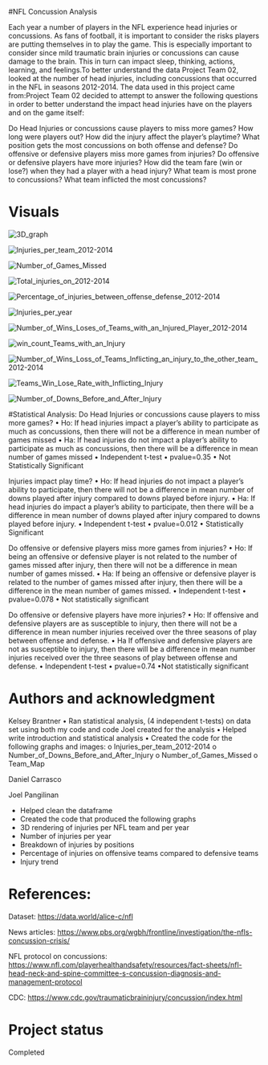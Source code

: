 #NFL Concussion Analysis


Each year a number of players in the NFL experience head injuries or concussions. 
As fans of football, it is important to consider the risks players are putting themselves in to play the game. 
This is especially important to consider since mild traumatic brain injuries or concussions can cause damage to the brain. 
This in turn can impact sleep, thinking, actions, learning, and feelings.To better understand the data Project Team 02, 
looked at the number of head injuries, including concussions that occurred in the NFL in seasons 2012-2014. 
The data used in this project came from:Project Team 02 decided to attempt to answer the following questions in order 
to better understand the impact head injuries have on the players and on the game itself:

Do Head Injuries or concussions cause players to miss more games?
How long were players out? 
How did the injury affect the player’s playtime? 
What position gets the most concussions on both offense and defense?
Do offensive or defensive players miss more games from injuries?
Do offensive or defensive players have more injuries?
How did the team fare (win or lose?) when they had a player with a head injury?
What team is most prone to concussions?
What team inflicted the most concussions? 





# Visuals


![3D_graph](https://user-images.githubusercontent.com/86619869/215665889-3d9677a3-90a1-4b48-a2b5-30e3ca5fa79e.png)


![Injuries_per_team_2012-2014](https://user-images.githubusercontent.com/86619869/215666652-5c1a105d-19f0-46ea-a346-68585d194496.png)

![Number_of_Games_Missed](https://user-images.githubusercontent.com/86619869/215666755-c42db8b6-6feb-4888-9eaf-7a03ef591e6e.png)

![Total_injuries_on_2012-2014](https://user-images.githubusercontent.com/86619869/215666799-d7ea12f7-467a-4bcf-9e6d-f50f0f61c37b.png)

![Percentage_of_injuries_between_offense_defense_2012-2014](https://user-images.githubusercontent.com/86619869/215666839-7d37b6cd-4265-4c7b-b47f-42fb46432ba2.png)

![Injuries_per_year](https://user-images.githubusercontent.com/86619869/215666888-f7a52cc6-cd9a-4777-a7aa-fba1b732be79.png)

![Number_of_Wins_Loses_of_Teams_with_an_Injured_Player_2012-2014](https://user-images.githubusercontent.com/117786548/215682349-487dd7b4-0b4c-4e6d-97ea-97773573a1a9.png)

![win_count_Teams_with_an_Injury](https://user-images.githubusercontent.com/117786548/215684637-70ca5561-ab5b-44df-bd75-fc779a2acbaa.png)

![Number_of_Wins_Loss_of_Teams_Inflicting_an_injury_to_the_other_team_2012-2014](https://user-images.githubusercontent.com/117786548/215682596-15614ba5-69a7-4c10-b647-2fe102255193.png)

![Teams_Win_Lose_Rate_with_Inflicting_Injury](https://user-images.githubusercontent.com/117786548/215685404-0968abfd-8abe-4aff-8d81-4961685b13a9.png)

![Number_of_Downs_Before_and_After_Injury](https://user-images.githubusercontent.com/117327499/215873695-e35e973a-373a-468c-835c-591b0a29992b.png)

#Statistical Analysis:
Do Head Injuries or concussions cause players to miss more games?
•	Ho: If head injuries impact a player’s ability to participate as much as concussions, then there will not be a difference in mean number of games missed
•	Ha: If head injuries do not impact a player’s ability to participate as much as concussions, then there will be a difference in mean number of games missed
•	Independent t-test
•	pvalue=0.35 
•	Not Statistically Significant

Injuries impact play time?
•	Ho: If head injuries do not impact a player’s ability to participate, then there will not be a difference in mean number of downs played after injury compared to downs played before injury.
•	Ha: If head injuries do impact a player’s ability to participate, then there will be a difference in mean number of downs played after injury compared to downs played before injury.
•	Independent t-test
•	pvalue=0.012
•	Statistically Significant

Do offensive or defensive players miss more games from injuries?
•	Ho: If being an offensive or defensive player is not related to the number of games missed after injury, then there will not be a difference in mean number of games missed.
•	Ha: If being an offensive or defensive player is related to the number of games missed after injury, then there will be a difference in the mean number of games missed.
•	Independent t-test
•	pvalue=0.078
•	Not statistically significant

Do offensive or defensive players have more injuries?
•	Ho: If offensive and defensive players are as susceptible to injury, then there will not be a difference in mean number injuries received over the three seasons of play between offense and defense.
•	Ha If offensive and defensive players are not as susceptible to injury, then there will be a difference in mean number injuries received over the three seasons of play between offense and defense.
•	Independent t-test
•	pvalue=0.74
•Not statistically significant


# Authors and acknowledgment
Kelsey Brantner
•	Ran statistical analysis, (4 independent t-tests) on data set using both my code and code Joel created for the analysis
•	Helped write introduction and statistical analysis
•	Created the code for the following graphs and images:
o	Injuries_per_team_2012-2014
o	Number_of_Downs_Before_and_After_Injury
o	Number_of_Games_Missed
o	Team_Map


Daniel Carrasco

Joel Pangilinan
* Helped clean the dataframe
* Created the code that produced the following graphs
* 3D rendering of injuries per NFL team and per year
* Number of injuries per year
* Breakdown of injuries by positions
* Percentage of injuries on offensive teams compared to defensive teams
* Injury trend

# References:
Dataset:
https://data.world/alice-c/nfl

News articles:
https://www.pbs.org/wgbh/frontline/investigation/the-nfls-concussion-crisis/

NFL protocol on concussions:
https://www.nfl.com/playerhealthandsafety/resources/fact-sheets/nfl-head-neck-and-spine-committee-s-concussion-diagnosis-and-management-protocol

CDC:
https://www.cdc.gov/traumaticbraininjury/concussion/index.html 




# Project status
Completed
